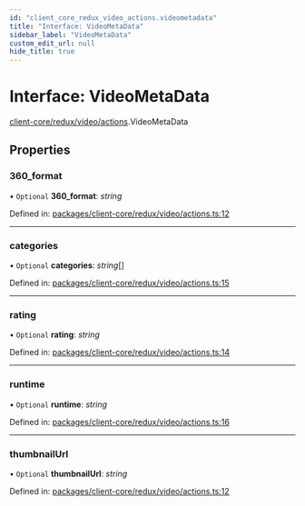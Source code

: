```yaml
---
id: "client_core_redux_video_actions.videometadata"
title: "Interface: VideoMetaData"
sidebar_label: "VideoMetaData"
custom_edit_url: null
hide_title: true
---
```


# Interface: VideoMetaData

[client-core/redux/video/actions](../modules/client_core_redux_video_actions.md).VideoMetaData

## Properties

### 360\_format

• `Optional` **360\_format**: *string*

Defined in: [packages/client-core/redux/video/actions.ts:12](https://github.com/xr3ngine/xr3ngine/blob/9d253dc38/packages/client-core/redux/video/actions.ts#L12)

___

### categories

• `Optional` **categories**: *string*[]

Defined in: [packages/client-core/redux/video/actions.ts:15](https://github.com/xr3ngine/xr3ngine/blob/9d253dc38/packages/client-core/redux/video/actions.ts#L15)

___

### rating

• `Optional` **rating**: *string*

Defined in: [packages/client-core/redux/video/actions.ts:14](https://github.com/xr3ngine/xr3ngine/blob/9d253dc38/packages/client-core/redux/video/actions.ts#L14)

___

### runtime

• `Optional` **runtime**: *string*

Defined in: [packages/client-core/redux/video/actions.ts:16](https://github.com/xr3ngine/xr3ngine/blob/9d253dc38/packages/client-core/redux/video/actions.ts#L16)

___

### thumbnailUrl

• `Optional` **thumbnailUrl**: *string*

Defined in: [packages/client-core/redux/video/actions.ts:12](https://github.com/xr3ngine/xr3ngine/blob/9d253dc38/packages/client-core/redux/video/actions.ts#L12)

